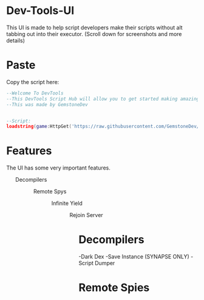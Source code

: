 # Dev-Tools-UI
This UI is made to help script developers make their scripts without alt tabbing out into their executor. (Scroll down for screenshots and more details)

# Paste
Copy the script here:

```lua
--Welcome To DevTools
--This DevTools Script Hub will allow you to get started making amazing script for games!
--This was made by GemstoneDev


--Script:
loadstring(game:HttpGet('https://raw.githubusercontent.com/GemstoneDev/Dev-Tools-UI/main/script/Dev-Tools.lua'))()
```

# Features
The UI has some very important features.

<ul>Decompilers<ul>
<ul>Remote Spys<ul>
<ul>Infinite Yield<ul>
<ul>Rejoin Server<ul>

# Decompilers
-Dark Dex
-Save Instance (SYNAPSE ONLY)
-Script Dumper

# Remote Spies
